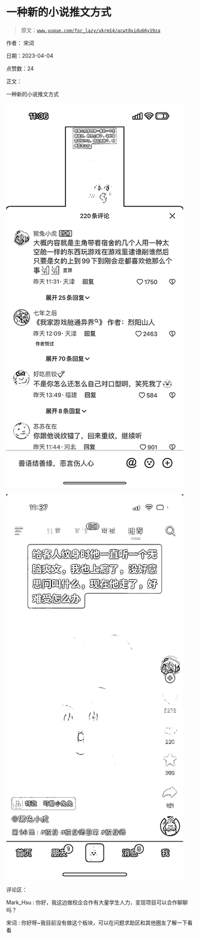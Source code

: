 # 一种新的小说推文方式

> 原文：[`www.yuque.com/for_lazy/xkrm14/acwt8xidu66y19za`](https://www.yuque.com/for_lazy/xkrm14/acwt8xidu66y19za)

作者： 宋词

日期：2023-04-04

点赞数：24

正文：

一种新的小说推文方式

![](img/7bc4da79c9cef69b08f0bbfc98a94317.png)

![](img/ad9afd354acea6158db38ecdb9f7b0b7.png)

评论区：

Mark_Hsu : 你好，我这边做校企合作有大量学生人力，变现项目可以合作聊聊吗？

宋词 : 你好呀~我目前没有做这个板块，可以在问题求助区和其他圈友了解一下看看



